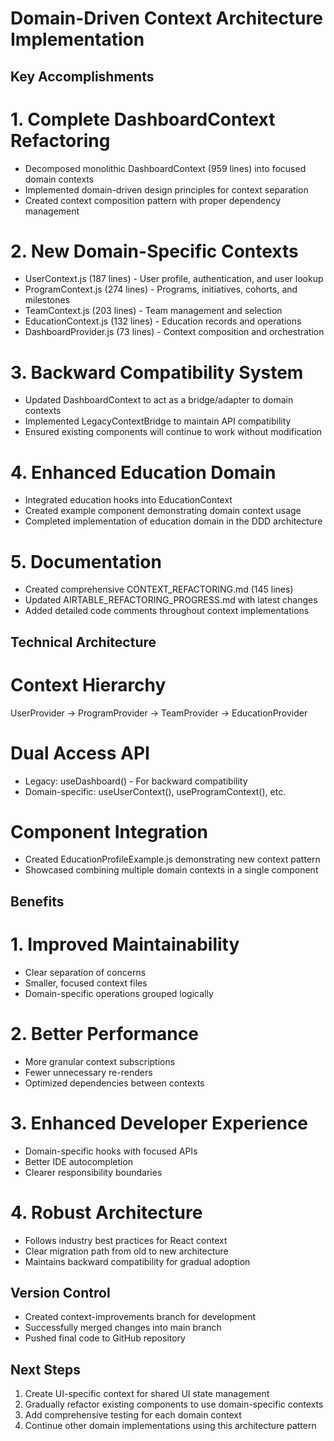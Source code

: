 # Domain-Driven Context Architecture Implementation

## Key Accomplishments

# 1. Complete DashboardContext Refactoring
- Decomposed monolithic DashboardContext (959 lines) into focused domain contexts
- Implemented domain-driven design principles for context separation
- Created context composition pattern with proper dependency management

# 2. New Domain-Specific Contexts
- UserContext.js (187 lines) - User profile, authentication, and user lookup
- ProgramContext.js (274 lines) - Programs, initiatives, cohorts, and milestones
- TeamContext.js (203 lines) - Team management and selection
- EducationContext.js (132 lines) - Education records and operations
- DashboardProvider.js (73 lines) - Context composition and orchestration

# 3. Backward Compatibility System
- Updated DashboardContext to act as a bridge/adapter to domain contexts
- Implemented LegacyContextBridge to maintain API compatibility
- Ensured existing components will continue to work without modification

# 4. Enhanced Education Domain
- Integrated education hooks into EducationContext
- Created example component demonstrating domain context usage
- Completed implementation of education domain in the DDD architecture

# 5. Documentation
- Created comprehensive CONTEXT_REFACTORING.md (145 lines)
- Updated AIRTABLE_REFACTORING_PROGRESS.md with latest changes
- Added detailed code comments throughout context implementations

## Technical Architecture

# Context Hierarchy
UserProvider → ProgramProvider → TeamProvider → EducationProvider

# Dual Access API
- Legacy: useDashboard() - For backward compatibility
- Domain-specific: useUserContext(), useProgramContext(), etc.

# Component Integration
- Created EducationProfileExample.js demonstrating new context pattern
- Showcased combining multiple domain contexts in a single component

## Benefits

# 1. Improved Maintainability
- Clear separation of concerns
- Smaller, focused context files
- Domain-specific operations grouped logically

# 2. Better Performance
- More granular context subscriptions
- Fewer unnecessary re-renders
- Optimized dependencies between contexts

# 3. Enhanced Developer Experience
- Domain-specific hooks with focused APIs
- Better IDE autocompletion
- Clearer responsibility boundaries

# 4. Robust Architecture
- Follows industry best practices for React context
- Clear migration path from old to new architecture
- Maintains backward compatibility for gradual adoption

## Version Control
- Created context-improvements branch for development
- Successfully merged changes into main branch
- Pushed final code to GitHub repository

## Next Steps
1. Create UI-specific context for shared UI state management
2. Gradually refactor existing components to use domain-specific contexts
3. Add comprehensive testing for each domain context
4. Continue other domain implementations using this architecture pattern